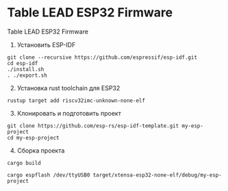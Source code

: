 # Table LEAD ESP32 Firmware

Table LEAD ESP32 Firmware
1. Установить ESP-IDF
```
git clone --recursive https://github.com/espressif/esp-idf.git
cd esp-idf
./install.sh
. ./export.sh
```
2. Установка rust toolchain для ESP32
```
rustup target add riscv32imc-unknown-none-elf
```
3. Клонировать и подготовить проект
```
git clone https://github.com/esp-rs/esp-idf-template.git my-esp-project
cd my-esp-project
```

4. Сборка проекта
```
cargo build
```

```
cargo espflash /dev/ttyUSB0 target/xtensa-esp32-none-elf/debug/my-esp-project
```
